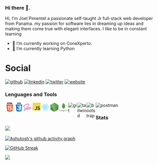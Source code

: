 ### Hi there 👋.

Hi, I’m Joel Pimentel a passionate self-taught Jr full-stack web developer  from Panama. 
my passion for software lies in dreaming up ideas and making them come true with elegant interfaces. 
I like to be in constant learning

- 🔭 I’m currently working on ConeXperto. 
- 🌱 I’m currently learning Python 
# Social
[<img src='https://cdn.jsdelivr.net/npm/simple-icons@3.0.1/icons/github.svg' alt='github' height='40'>](https://github.com/Joel-Hendrix1021)  [<img src='https://cdn.jsdelivr.net/npm/simple-icons@3.0.1/icons/linkedin.svg' alt='linkedin' height='40'>](https://www.linkedin.com/in/https://www.linkedin.com/in/joel-pimentel-b0a933201//)  [<img src='https://cdn.jsdelivr.net/npm/simple-icons@3.0.1/icons/twitter.svg' alt='twitter' height='40'>](https://twitter.com/https://twitter.com/joeldev10211)  [<img src='https://cdn.jsdelivr.net/npm/simple-icons@3.0.1/icons/icloud.svg' alt='website' height='40'>](https://twitter.com/joeldev10211) 

### Lenguages and Tools 


<img align="left" alt="HTML5" width="30px" src="https://raw.githubusercontent.com/github/explore/80688e429a7d4ef2fca1e82350fe8e3517d3494d/topics/html/html.png" />
<img align="left" alt="CSS3"  width="30px" src="https://raw.githubusercontent.com/github/explore/80688e429a7d4ef2fca1e82350fe8e3517d3494d/topics/css/css.png" />
<img align="left" alt="Sass"  width="30px" src="https://raw.githubusercontent.com/github/explore/80688e429a7d4ef2fca1e82350fe8e3517d3494d/topics/sass/sass.png" />
<img align="left" alt="JavaScript" width="26px" src="https://raw.githubusercontent.com/github/explore/80688e429a7d4ef2fca1e82350fe8e3517d3494d/topics/javascript/javascript.png" />
<img align="left" alt="React"  width="30px" src="https://raw.githubusercontent.com/github/explore/80688e429a7d4ef2fca1e82350fe8e3517d3494d/topics/react/react.png" />
<img align="left" alt="Node.js" width="30px" src="https://raw.githubusercontent.com/github/explore/80688e429a7d4ef2fca1e82350fe8e3517d3494d/topics/nodejs/nodejs.png" />
<img align="left" alt="mongodb"  width="30px" src="https://raw.githubusercontent.com/devicons/devicon/master/icons/mongodb/mongodb-original-wordmark.svg"  />
<img align="left "alt="postman"  width="30px" src="https://www.vectorlogo.zone/logos/getpostman/getpostman-icon.svg"  />
<img align="left" alt="git"  width="30px" src="https://www.vectorlogo.zone/logos/git-scm/git-scm-icon.svg"/> 
<img align="left" alt="tailwind"  width="30px" src="https://seeklogo.com/images/T/tailwind-css-logo-5AD4175897-seeklogo.com.png"/> 
<img align="left" alt="bootstrap"  width="30px" src="https://cdn.worldvectorlogo.com/logos/bootstrap-4.svg"/>
</br>

### Stats 

![](https://github-readme-stats.vercel.app/api?username=Joeldev1021&show_icons=true)

[![Ashutosh's github activity graph](https://activity-graph.herokuapp.com/graph?username=Joeldev1021&bg_color=121212&color=5094f9&line=5094f0&point=ffffff&area=true&hide_border=true)](https://github.com/ashutosh00710/github-readme-activity-graph)

[![GitHub Streak](http://github-readme-streak-stats.herokuapp.com?user=Joeldev1021&theme=black-ice&date_format=M%20j%5B%2C%20Y%5D)](https://git.io/streak-stats)

<img aling="center" src="https://github-profile-trophy.vercel.app/?username=Joeldev1021"/>



<!--
**Joeldev1021/Joeldev1021** is a ✨ _special_ ✨ repository because its `README.md` (this file) appears on your GitHub profile.

Here are some ideas to get you started:

- 🔭 I’m currently working on ...
- 🌱 I’m currently learning ...
- 👯 I’m looking to collaborate on ...
- 🤔 I’m looking for help with ...
- 💬 Ask me about ...
- 📫 How to reach me: ...
- 😄 Pronouns: ...
- ⚡ Fun fact: ...
-->
